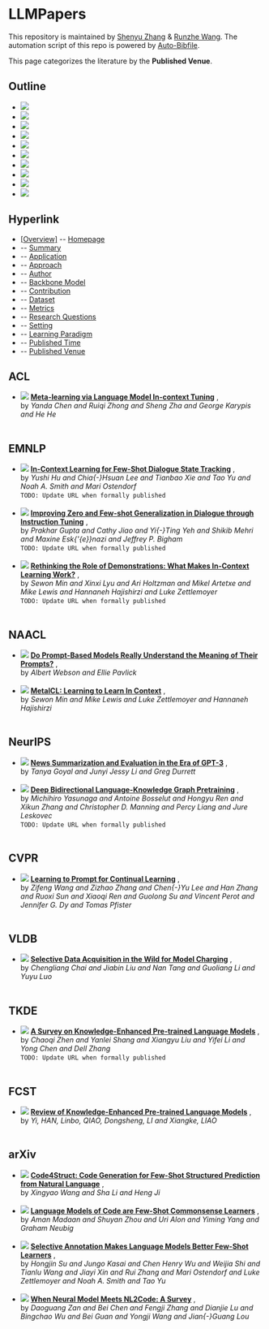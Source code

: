 # LLMPapers
This repository is maintained by [Shenyu Zhang](https://github.com/ZSY-SZ) & [Runzhe Wang](https://github.com/sid0527). The automation script of this repo is powered by [Auto-Bibfile](https://github.com/wutong8023/Auto-Bibfile.git).

This page categorizes the literature by the **Published Venue**.

## Outline 
- [![](https://img.shields.io/badge/Hyperlink-blue)](https://github.com/KSESEU/LLMPapers/blob/main/taxonomy/./README.md#hyperlink)
- [![](https://img.shields.io/badge/ACL-1-blue)](https://github.com/KSESEU/LLMPapers/blob/main/taxonomy/./README.md#acl)
- [![](https://img.shields.io/badge/EMNLP-3-blue)](https://github.com/KSESEU/LLMPapers/blob/main/taxonomy/./README.md#emnlp)
- [![](https://img.shields.io/badge/NAACL-2-blue)](https://github.com/KSESEU/LLMPapers/blob/main/taxonomy/./README.md#naacl)
- [![](https://img.shields.io/badge/NeurIPS-2-blue)](https://github.com/KSESEU/LLMPapers/blob/main/taxonomy/./README.md#neurips)
- [![](https://img.shields.io/badge/CVPR-1-blue)](https://github.com/KSESEU/LLMPapers/blob/main/taxonomy/./README.md#cvpr)
- [![](https://img.shields.io/badge/VLDB-1-blue)](https://github.com/KSESEU/LLMPapers/blob/main/taxonomy/./README.md#vldb)
- [![](https://img.shields.io/badge/TKDE-1-blue)](https://github.com/KSESEU/LLMPapers/blob/main/taxonomy/./README.md#tkde)
- [![](https://img.shields.io/badge/FCST-1-blue)](https://github.com/KSESEU/LLMPapers/blob/main/taxonomy/./README.md#fcst)
- [![](https://img.shields.io/badge/arXiv-4-blue)](https://github.com/KSESEU/LLMPapers/blob/main/taxonomy/./README.md#arxiv)
## Hyperlink 
- [[Overview]](https://github.com/KSESEU/LLMPapers/blob/main/README.md) -- [Homepage](https://github.com/KSESEU/LLMPapers/blob/main/README.md)
-  -- [Summary](https://github.com/KSESEU/LLMPapers/blob/main/taxonomy/./)
-  -- [Application](https://github.com/KSESEU/LLMPapers/blob/main/taxonomy/application)
-  -- [Approach](https://github.com/KSESEU/LLMPapers/blob/main/taxonomy/approach)
-  -- [Author](https://github.com/KSESEU/LLMPapers/blob/main/taxonomy/author)
-  -- [Backbone Model](https://github.com/KSESEU/LLMPapers/blob/main/taxonomy/backbone_model)
-  -- [Contribution](https://github.com/KSESEU/LLMPapers/blob/main/taxonomy/contribution)
-  -- [Dataset](https://github.com/KSESEU/LLMPapers/blob/main/taxonomy/dataset)
-  -- [Metrics](https://github.com/KSESEU/LLMPapers/blob/main/taxonomy/metrics)
-  -- [Research Questions](https://github.com/KSESEU/LLMPapers/blob/main/taxonomy/research_question)
-  -- [Setting](https://github.com/KSESEU/LLMPapers/blob/main/taxonomy/setting)
-  -- [ Learning Paradigm](https://github.com/KSESEU/LLMPapers/blob/main/taxonomy/supervision)
-  -- [Published Time](https://github.com/KSESEU/LLMPapers/blob/main/taxonomy/time)
-  -- [Published Venue](https://github.com/KSESEU/LLMPapers/blob/main/taxonomy/venue)

## ACL

- [![](https://img.shields.io/badge/ACL-2022-blue)](https://doi.org/10.18653/v1/2022.acl-long.53) [**Meta-learning via Language Model In-context Tuning**](https://doi.org/10.18653/v1/2022.acl-long.53) , <br> by *Yanda Chen and
Ruiqi Zhong and
Sheng Zha and
George Karypis and
He He*
<br><br>
## EMNLP

- [![](https://img.shields.io/badge/EMNLP-2022-blue)](https://doi.org/10.48550/arXiv.2203.08568) [**In-Context Learning for Few-Shot Dialogue State Tracking**](https://doi.org/10.48550/arXiv.2203.08568) , <br> by *Yushi Hu and
Chia{-}Hsuan Lee and
Tianbao Xie and
Tao Yu and
Noah A. Smith and
Mari Ostendorf*
<br>```TODO: Update URL when formally published```<br><br>
- [![](https://img.shields.io/badge/EMNLP-2022-blue)](https://doi.org/10.48550/arXiv.2205.12673) [**Improving Zero and Few-shot Generalization in Dialogue through Instruction
Tuning**](https://doi.org/10.48550/arXiv.2205.12673) , <br> by *Prakhar Gupta and
Cathy Jiao and
Yi{-}Ting Yeh and
Shikib Mehri and
Maxine Esk{\'{e}}nazi and
Jeffrey P. Bigham*
<br>```TODO: Update URL when formally published```<br><br>
- [![](https://img.shields.io/badge/EMNLP-2022-blue)](https://arxiv.org/abs/2202.12837) [**Rethinking the Role of Demonstrations: What Makes In-Context Learning
Work?**](https://arxiv.org/abs/2202.12837) , <br> by *Sewon Min and
Xinxi Lyu and
Ari Holtzman and
Mikel Artetxe and
Mike Lewis and
Hannaneh Hajishirzi and
Luke Zettlemoyer*
<br>```TODO: Update URL when formally published```<br><br>
## NAACL

- [![](https://img.shields.io/badge/NAACL-2022-blue)](https://doi.org/10.18653/v1/2022.naacl-main.167) [**Do Prompt-Based Models Really Understand the Meaning of Their Prompts?**](https://doi.org/10.18653/v1/2022.naacl-main.167) , <br> by *Albert Webson and
Ellie Pavlick*
<br><br>
- [![](https://img.shields.io/badge/NAACL-2022-blue)](https://doi.org/10.18653/v1/2022.naacl-main.201) [**MetaICL: Learning to Learn In Context**](https://doi.org/10.18653/v1/2022.naacl-main.201) , <br> by *Sewon Min and
Mike Lewis and
Luke Zettlemoyer and
Hannaneh Hajishirzi*
<br><br>
## NeurIPS

- [![](https://img.shields.io/badge/NeurIPS-2022-blue)](https://doi.org/10.48550/arXiv.2209.12356) [**News Summarization and Evaluation in the Era of GPT-3**](https://doi.org/10.48550/arXiv.2209.12356) , <br> by *Tanya Goyal and
Junyi Jessy Li and
Greg Durrett*
<br><br>
- [![](https://img.shields.io/badge/NeurIPS-2022-blue)](https://doi.org/10.48550/arXiv.2210.09338) [**Deep Bidirectional Language-Knowledge Graph Pretraining**](https://doi.org/10.48550/arXiv.2210.09338) , <br> by *Michihiro Yasunaga and
Antoine Bosselut and
Hongyu Ren and
Xikun Zhang and
Christopher D. Manning and
Percy Liang and
Jure Leskovec*
<br>```TODO: Update URL when formally published```<br><br>
## CVPR

- [![](https://img.shields.io/badge/CVPR-2022-blue)](https://doi.org/10.1109/CVPR52688.2022.00024) [**Learning to Prompt for Continual Learning**](https://doi.org/10.1109/CVPR52688.2022.00024) , <br> by *Zifeng Wang and
Zizhao Zhang and
Chen{-}Yu Lee and
Han Zhang and
Ruoxi Sun and
Xiaoqi Ren and
Guolong Su and
Vincent Perot and
Jennifer G. Dy and
Tomas Pfister*
<br><br>
## VLDB

- [![](https://img.shields.io/badge/VLDB-2022-blue)](https://www.vldb.org/pvldb/vol15/p1466-li.pdf) [**Selective Data Acquisition in the Wild for Model Charging**](https://www.vldb.org/pvldb/vol15/p1466-li.pdf) , <br> by *Chengliang Chai and
Jiabin Liu and
Nan Tang and
Guoliang Li and
Yuyu Luo*
<br><br>
## TKDE

- [![](https://img.shields.io/badge/TKDE-2022-blue)](https://doi.org/10.48550/arXiv.2212.13428) [**A Survey on Knowledge-Enhanced Pre-trained Language Models**](https://doi.org/10.48550/arXiv.2212.13428) , <br> by *Chaoqi Zhen and
Yanlei Shang and
Xiangyu Liu and
Yifei Li and
Yong Chen and
Dell Zhang*
<br>```TODO: Update URL when formally published```<br><br>
## FCST

- [![](https://img.shields.io/badge/FCST-2022-blue)](https://doi.org/10.3778/j.issn.1673-9418.2108105) [**Review of Knowledge-Enhanced Pre-trained Language Models**](https://doi.org/10.3778/j.issn.1673-9418.2108105) , <br> by *Yi, HAN, Linbo, QIAO, Dongsheng, LI and Xiangke, LIAO*
<br><br>
## arXiv

- [![](https://img.shields.io/badge/CoRR-2022-blue)](https://doi.org/10.48550/arXiv.2210.12810) [**Code4Struct: Code Generation for Few-Shot Structured Prediction from
Natural Language**](https://doi.org/10.48550/arXiv.2210.12810) , <br> by *Xingyao Wang and
Sha Li and
Heng Ji*
<br><br>
- [![](https://img.shields.io/badge/CoRR-2022-blue)](https://doi.org/10.48550/arXiv.2210.07128) [**Language Models of Code are Few-Shot Commonsense Learners**](https://doi.org/10.48550/arXiv.2210.07128) , <br> by *Aman Madaan and
Shuyan Zhou and
Uri Alon and
Yiming Yang and
Graham Neubig*
<br><br>
- [![](https://img.shields.io/badge/CoRR-2022-blue)](https://doi.org/10.48550/arXiv.2209.01975) [**Selective Annotation Makes Language Models Better Few-Shot Learners**](https://doi.org/10.48550/arXiv.2209.01975) , <br> by *Hongjin Su and
Jungo Kasai and
Chen Henry Wu and
Weijia Shi and
Tianlu Wang and
Jiayi Xin and
Rui Zhang and
Mari Ostendorf and
Luke Zettlemoyer and
Noah A. Smith and
Tao Yu*
<br><br>
- [![](https://img.shields.io/badge/CoRR-2022-blue)](https://doi.org/10.48550/arXiv.2212.09420) [**When Neural Model Meets NL2Code: A Survey**](https://doi.org/10.48550/arXiv.2212.09420) , <br> by *Daoguang Zan and
Bei Chen and
Fengji Zhang and
Dianjie Lu and
Bingchao Wu and
Bei Guan and
Yongji Wang and
Jian{-}Guang Lou*
<br><br>